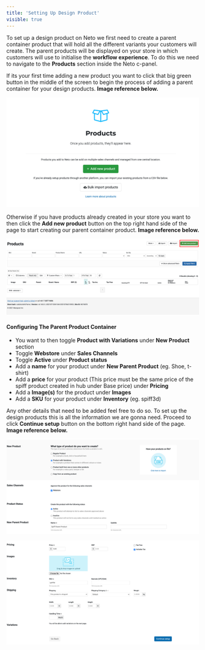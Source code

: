 ```yaml
---
title: 'Setting Up Design Product'
visible: true
---
```


To set up a design product on Neto we first need to create a parent container product that will hold all the different variants your customers will create. The parent products will be displayed on your store in which customers will use to initialise the **workflow experience**. To do this we need to navigate to the **Products** section inside the Neto c-panel. 

If its your first time adding a new product you want to click that big green button in the middle of the screen to begin the process of adding a parent container for your design products. **Image reference below.**

![](neto_product_page_img7.png)

Otherwise if you have products already created in your store you want to then click the **Add new product** button on the top right hand side of the page to start creating our parent container product. **Image reference below.**

![](neto_products_add_img8.png)

#### Configuring The Parent Product Container
* You want to then toggle **Product with Variations** under **New Product** section
* Toggle **Webstore** under **Sales Channels**
* Toggle **Active** under **Product status**
* Add a **name** for your product under **New Parent Product** (eg. Shoe, t-shirt)
* Add a **price** for your product (This price must be the same price of the spiff product created in hub under Base price) under **Pricing**
* Add a **Image(s)** for the product under **Images**
* Add a **SKU** for your product under **Inventory** (eg. spiff3d)

Any other details that need to be added feel free to do so. To set up the design products this is all the information we are gonna need. Proceed to click **Continue setup** button on the bottom right hand side of the page. **Image reference below.**

![](neto_product_config_img9.png)

![](neto_product_config_img10.png)